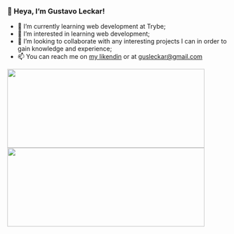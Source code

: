 
### 👋 Heya, I’m Gustavo Leckar!

- 🌱 I’m currently learning web development at Trybe;
- 👀 I’m interested in learning web development;
- 🤝 I’m looking to collaborate with any interesting projects I can in order to gain knowledge and experience;
- 📫 You can reach me on [my likendin](https://linkedin.com/in/gustavoleckar/) or at gusleckar@gmail.com
<a href="https://github.com/anuraghazra/github-readme-stats">
  <img height="180em" width="450em" align="center" src="https://github-readme-stats.vercel.app/api?username=Leckar&show_icons=true&theme=highcontrast&include_all_commits=true&count_private=true"/>
</a>
<a href="https://github.com/anuraghazra/convoychat">
  <img height="180em" width="450em" align="center" src="https://github-readme-stats.vercel.app/api/top-langs/?username=Leckar&layout=compact&theme=highcontrast"/>
</a>
 
